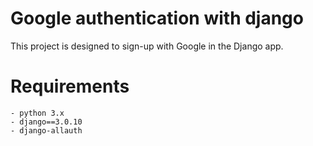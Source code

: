 # Google authentication with django

This project is designed to sign-up with Google in the Django app.

# Requirements

    - python 3.x
    - django==3.0.10
    - django-allauth
